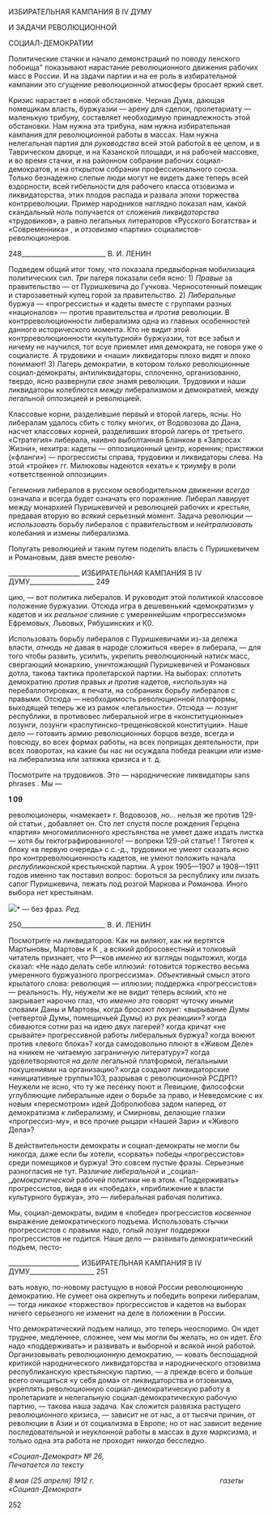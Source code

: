 ИЗБИРАТЕЛЬНАЯ КАМПАНИЯ В IV ДУМУ

И ЗАДАЧИ РЕВОЛЮЦИОННОЙ

СОЦИАЛ-ДЕМОКРАТИИ

Политические стачки и начало демонстраций по поводу ленского побоища" показы­вают нарастание революционного движения рабочих масс в России. И на задачи партии и на ее роль в избирательной кампании это сгущение революционной атмосферы бро­сает яркий свет.

Кризис нарастает в новой обстановке. Черная Дума, дающая помещикам власть, буржуазии — арену для сделок, пролетариату — маленькую трибуну, составляет необ­ходимую принадлежность этой обстановки. Нам нужна эта трибуна, нам нужна избира­тельная кампания _для_ революционной работы в массах. Нам нужна нелегальная партия для _руководства_ всей этой работой в ее целом, и в Таврическом дворце, и на Казанской площади, и на рабочей массовке, и во время стачки, и на районном собрании рабочих социал-демократов, и на открытом собрании профессионального союза. Только безна­дежно слепые люди могут не видеть даже теперь всей вздорности, всей гибельности для рабочего класса отзовизма и ликвидаторства, этих плодов распада и развала эпохи торжества контрреволюции. Пример народников наглядно показал нам, какой скан­дальный _ноль_ получается от сложения _ликвидаторства_ «трудовиков», а равно легаль­ных литераторов «Русского Богатства» и «Современника» , и _отзовизма_ «партии» социалистов-революционеров.

  

248__________________________ В. И. ЛЕНИН

Подведем общий итог тому, что показала предвыборная мобилизация политических сил. _Три_ лагеря показали себя ясно: 1) _Правые_ за правительство — от Пуришкевича до Гучкова. Черносотенный помещик и старозаветный купец горой за правительство. 2) _Либеральные_ буржуа — «прогрессисты» и кадеты вместе с группами разных «национа­лов» — против правительства _и против_ революции. В контрреволюционности либера­лизма одна из главных особенностей данного исторического момента. Кто не видит этой контрреволюционности «культурной» буржуазии, тот все забыл и ничему не нау­чился, тот всуе приемлет имя демократа, не говоря уже о социалисте. А трудовики и «наши» ликвидаторы плохо видят и плохо понимают! 3) Лагерь демократии, в котором _только_ революционные социал-демократы, антиликвидаторы, сплоченно, организован­но, твердо, ясно развернули _свое_ знамя революции. Трудовики и наши ликвидаторы ко­леблются _между_ либерализмом и демократией, между легальной оппозицией и рево­люцией.

Классовые корни, разделившие первый и второй лагерь, ясны. Но либералам удалось сбить с толку многих, от Водовозова до Дана, насчет классовых корней, разделивших второй лагерь от третьего. «Стратегия» либерала, наивно выболтанная Бланком в «За­просах Жизни», нехитра: кадеты — оппозиционный центр, коренник; пристяжки («фланги») — прогрессисты справа, трудовики и ликвидаторы слева. На этой «тройке» гг. Милюковы надеются «ехать» к триумфу в роли «ответственной оппозиции».

Гегемония либералов в русском освободительном движении _всегда_ означала и все­гда будет означать его поражение. Либерал лавирует между монархией Пуришкевичей и революцией рабочих и крестьян, предавая вторую во _всякий_ серьезный момент. Зада­ча революции — _использовать_ борьбу либералов с правительством и _нейтрализовать_ колебания и измены либерализма.

Попугать революцией и таким путем поделить власть с Пуришкевичем и Романо­вым, давя вместе револю-

  

______________________ ИЗБИРАТЕЛЬНАЯ КАМПАНИЯ В IV ДУМУ____________________ 249

цию, — вот политика либералов. И руководит этой политикой классовое положение буржуазии. Отсюда игра в дешевенький «демократизм» у кадетов и их _реальное_ слия­ние с умереннейшим «прогрессизмом» Ефремовых, Львовых, Рябушинских и К0.

Использовать борьбу либералов с Пуришкевичами из-за дележа власти, _отнюдь не_ давая в народе сложиться «вере» в либерала, — для того чтобы развить, усилить, укре­пить революционный натиск масс, свергающий монархию, уничтожающий Пуришке­вичей и Романовых дотла, такова тактика пролетарской партии. На выборах: сплотить демократию _против_ правых _и против_ кадетов, «используя» на перебаллотировках, в печати, на собраниях борьбу либералов с правыми. Отсюда — необходимость револю­ционной платформы, выходящей теперь же из рамок «легальности». Отсюда — лозунг республики, в противовес либеральной игре в «конституционные» лозунги, лозунги «распутинско-трещенковской конституции». Наше дело — готовить армию революци­онных борцов везде, всегда и повсюду, во всех формах работы, на всех поприщах дея­тельности, при всех поворотах, на какие бы нас ни осуждала победа реакции или изме­на либерализма или затяжка кризиса и т. д.

Посмотрите на трудовиков. Это — народнические ликвидаторы sans phrases . Мы —

**1 09**

революционеры, «намекает» г. Водовозов, _но..._ нельзя же против 129-ой статьи , до­бавляет он. Сто лет спустя после рождения Герцена «партия» многомиллионного кре­стьянства не умеет даже издать листка — хотя бы гектографированного! — вопреки 129-ой статье! ! Тяготея к блоку «в первую очередь» с с.-д., трудовики не умеют сказать ясно про контрреволюционность кадетов, не умеют положить начала _республиканской_ крестьянской партии. А урок 1905—1907 и 1908—1911 годов именно так поставил во­прос: бороться за республику или лизать сапог Пуришкевича, лежать под розгой Мар­кова и Романова. Иного выбора нет крестьянам.

![](file:///C:/Users/bot32/AppData/Local/Temp/msohtmlclip1/01/clip_image001.png)* — без фраз. _Ред._

  

250__________________________ В. И. ЛЕНИН

Посмотрите на ликвидаторов. Как ни виляют, как ни вертятся Мартыновы, Мартовы и К , а всякий добросовестный и толковый читатель признает, что Ρ—ков _именно их_ взгляды подытожил, когда сказал: «Не надо делать себе иллюзий: готовится торжество весьма умеренного буржуазного прогрессизма». _Объективный_ смысл этого крылатого слова: революция — иллюзии; поддержка «прогрессистов» — реальность. Ну, неужели же не видит теперь всякий, кто не закрывает нарочно глаз, что _именно это_ говорят чу­точку иными словами Даны и Мартовы, когда бросают лозунг: «вырывание Думы (чет­вертой Думы, помещичьей Думы) из рук реакции»? когда сбиваются сотни раз на идею двух лагерей? когда кричат «не срывайте» прогрессивной работы либеральных буржуа? когда воюют против «левого блока»? когда самодовольно плюют в «Живом Деле» на «никем не читаемую заграничную литературу»? когда удовлетворяются _на деле_ легаль­ной платформой, легальными покушениями на организацию? когда создают ликвида­торские «инициативные группы»103, разрывая с революционной РСДРП? Неужели не ясно, что ту же песенку поют и Левицкие, философски углубляющие либеральные идеи о борьбе за право, и Неведомские с их новым «пересмотром» идей Добролюбова задом наперед, _от_ демократизма _к_ либерализму, и Смирновы, делающие глазки «прогрессиз-му», и все прочие рыцари «Нашей Зари» и «Живого Дела»?

В действительности демократы и социал-демократы не могли бы никогда, даже если бы хотели, «сорвать» победы «прогрессистов» среди помещиков и буржуа! Это совсем пустые фразы. Серьезные разногласия не тут. Различие _либеральной_ и _социал-__демократической_ рабочей политики не в этом. «Поддерживать» прогрессистов, видя в их «победах», «приближение к власти культурного буржуа», это — либеральная рабо­чая политика.

Мы, социал-демократы, видим в «победе» прогрессистов _косвенное_ выражение де­мократического подъема. Использовать стычки прогрессистов с правыми надо, голый лозунг поддержки прогрессистов не годится. Наше дело — развивать демократический подъем, песто-

  

______________________ ИЗБИРАТЕЛЬНАЯ КАМПАНИЯ В IV ДУМУ____________________ 251

вать новую, по-новому растущую в новой России революционную демократию. Не су­меет она окрепнуть и победить вопреки либералам, — тогда _никакое_ «торжество» про­грессистов и кадетов на выборах ничего серьезного не изменит на деле в положении в России.

Что демократический подъем налицо, это теперь неоспоримо. Он идет труднее, мед­леннее, сложнее, чем мы могли бы желать, но он идет. _Его_ надо «поддерживать» и раз­вивать и выборной и всякой иной работой. Организовывать революционную демокра­тию, — ковать беспощадной критикой народнического ликвидаторства и народниче­ского отзовизма республиканскую крестьянскую партию, — а прежде всего и больше всего очищаться «у себя дома» от ликвидаторства и отзовизма, укреплять революцион­ную социал-демократическую работу в пролетариате и нелегальную социал-демократическую рабочую партию, — такова наша задача. Как сложится развязка рас­тущего революционного кризиса, — зависит не от нас, а от тысячи причин, от револю­ции в Азии и от социализма в Европе; но от нас зависит ведение последовательной и неуклонной работы в массах в духе марксизма, и только одна эта работа не проходит _никогда_ бесследно.

_«Социал-Демократ» № 26,                                                                 Печатается по тексту_

_8 мая (25 апреля) 1912 г.                                                               газеты «Социал-Демократ»_

  

252
